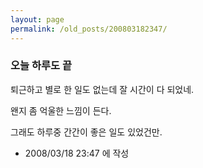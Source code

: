 ```yaml
---
layout: page
permalink: /old_posts/200803182347/
---
```


### 오늘 하루도 끝


퇴근하고 별로 한 일도 없는데 잘 시간이 다 되었네.

왠지 좀 억울한 느낌이 든다.

그래도 하루중 간간이 좋은 일도 있었건만.





- 2008/03/18 23:47 에 작성